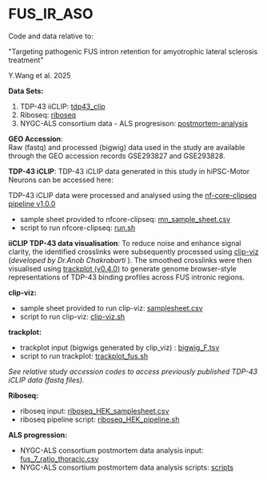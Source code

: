# FUS_IR_ASO

Code and data relative to: 

"Targeting pathogenic FUS intron retention for amyotrophic lateral sclerosis treatment"  

 Y.Wang et al. 2025

**Data Sets:**

1. TDP-43 iiCLIP: [tdp43_clip](https://github.com/itsyiranwang/FUS_IR_ASO/tree/main/tdp43_clip)    
2. Riboseq: [riboseq](https://github.com/itsyiranwang/FUS_IR_ASO/tree/main/riboseq)
3. NYGC-ALS consortium data - ALS progresison:  [postmortem-analysis](https://github.com/itsyiranwang/FUS_IR_ASO/tree/main/postmortem-analysis)


**GEO Accession**:   
Raw (fastq) and processed (bigwig) data used in the study are available through the GEO accession records GSE293827 and GSE293828.


**TDP-43 iCLIP**: 
TDP-43 iCLIP data generated in this study in hiPSC-Motor Neurons can be accessed here:   
 
TDP-43 iCLIP data were processed and analysed using the [nf-core-clipseq pipeline v1.0.0](https://nf-co.re/clipseq/1.0.0/)  
- sample sheet provided to nfcore-clipseq: [mn_sample_sheet.csv](https://github.com/itsyiranwang/FUS_IR_ASO/blob/main/tdp43_clip/nfcore_clipseq/mn_sample_sheet.csv)    
- script to run nfcore-clipseq: [run.sh](https://github.com/itsyiranwang/FUS_IR_ASO/blob/main/tdp43_clip/nfcore_clipseq/run.sh)

**iiCLIP TDP-43 data visualisation**:  To reduce noise and enhance signal clarity, the identified crosslinks were subsequently processed using [clip-viz](https://github.com/amchakra/clip-viz)  (_developed by Dr.Anob Chakrabarti_ ). The smoothed crosslinks were then visualised using [trackplot (v0.4.0)](https://trackplot.readthedocs.io/en/latest/) to generate genome browser-style representations of TDP-43 binding profiles across FUS intronic regions.

**clip-viz:**   
- sample sheet provided to run clip-viz: [samplesheet.csv](https://github.com/itsyiranwang/FUS_IR_ASO/blob/main/tdp43_clip/clip_viz/samplesheet.csv)     
- script to run clip-viz: [clip-viz.sh](https://github.com/itsyiranwang/FUS_IR_ASO/blob/main/tdp43_clip/clip_viz/clip_viz.sh)   

**trackplot:**    
- trackplot input (bigwigs generated by clip_viz) : [bigwig_F.tsv](https://github.com/itsyiranwang/FUS_IR_ASO/blob/main/tdp43_clip/trackplot/bigwig_F.tsv)    
- script to run trackplot: [trackplot_fus.sh](https://github.com/itsyiranwang/FUS_IR_ASO/blob/main/tdp43_clip/trackplot/trackplot_fus.sh)   

_See relative study accession codes to access previously published TDP-43 iCLIP data (fastq files)._ 

**Riboseq:** 
- riboseq input: [riboseq_HEK_samplesheet.csv](https://github.com/itsyiranwang/FUS_IR_ASO/blob/main/riboseq/riboseq_HEK_samplesheet.csv)  
- riboseq pipeline script: [riboseq_HEK_pipeline.sh](https://github.com/itsyiranwang/FUS_IR_ASO/blob/main/riboseq/riboseq_HEK_pipeline.sh)  

**ALS progression:** 
- NYGC-ALS consortium postmortem data analysis input: [fus_7_ratio_thoracic.csv](https://github.com/itsyiranwang/FUS_IR_ASO/blob/main/postmortem-analysis/input_files/fus_7_ratio_thoracic.csv)  
- NYGC-ALS consortium postmortem data analysis scripts: [scripts](https://github.com/itsyiranwang/FUS_IR_ASO/tree/main/postmortem-analysis/scripts)  

